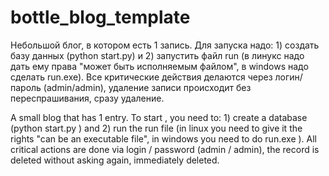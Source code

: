 # bottle_blog_template
Небольшой блог, в котором есть 1 запись. Для запуска надо: 1) создать базу данных (python start.py) и 2) запустить файл run (в линукс надо дать ему права "может быть исполняемым файлом", в windows надо сделать run.exe). Все критические действия делаются через логин/пароль (admin/admin), удаление записи происходит без переспрашивания, сразу удаление.

A small blog that has 1 entry. To start , you need to: 1) create a database (python start.py ) and 2) run the run file (in linux you need to give it the rights "can be an executable file", in windows you need to do run.exe ). All critical actions are done via login / password (admin / admin), the record is deleted without asking again, immediately deleted.

